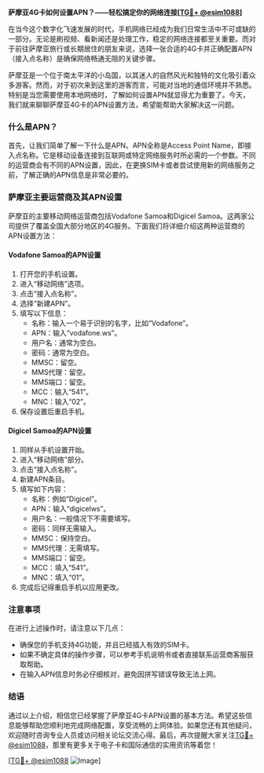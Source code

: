 **萨摩亚4G卡如何设置APN？——轻松搞定你的网络连接[[TG💪+ @esim1088](https://t.me/s/esim1088)]**

在当今这个数字化飞速发展的时代，手机网络已经成为我们日常生活中不可或缺的一部分。无论是刷视频、看新闻还是处理工作，稳定的网络连接都至关重要。而对于前往萨摩亚旅行或长期居住的朋友来说，选择一张合适的4G卡并正确配置APN（接入点名称）是确保网络畅通无阻的关键步骤。

萨摩亚是一个位于南太平洋的小岛国，以其迷人的自然风光和独特的文化吸引着众多游客。然而，对于初次来到这里的游客而言，可能对当地的通信环境并不熟悉。特别是当您需要使用本地网络时，了解如何设置APN就显得尤为重要了。今天，我们就来聊聊萨摩亚4G卡的APN设置方法，希望能帮助大家解决这一问题。

### 什么是APN？

首先，让我们简单了解一下什么是APN。APN全称是Access Point Name，即接入点名称。它是移动设备连接到互联网或特定网络服务时所必需的一个参数。不同的运营商会有不同的APN设置，因此，在更换SIM卡或者尝试使用新的网络服务之前，了解正确的APN信息是非常必要的。

### 萨摩亚主要运营商及其APN设置

萨摩亚的主要移动网络运营商包括Vodafone Samoa和Digicel Samoa。这两家公司提供了覆盖全国大部分地区的4G服务。下面我们将详细介绍这两种运营商的APN设置方法：

#### Vodafone Samoa的APN设置

1. 打开您的手机设置。
2. 进入“移动网络”选项。
3. 点击“接入点名称”。
4. 选择“新建APN”。
5. 填写以下信息：
   - 名称：输入一个易于识别的名字，比如“Vodafone”。
   - APN：输入“vodafone.ws”。
   - 用户名：通常为空白。
   - 密码：通常为空白。
   - MMSC：留空。
   - MMS代理：留空。
   - MMS端口：留空。
   - MCC：输入“541”。
   - MNC：输入“02”。
6. 保存设置后重启手机。

#### Digicel Samoa的APN设置

1. 同样从手机设置开始。
2. 进入“移动网络”部分。
3. 点击“接入点名称”。
4. 新建APN条目。
5. 填写如下内容：
   - 名称：例如“Digicel”。
   - APN：输入“digicelws”。
   - 用户名：一般情况下不需要填写。
   - 密码：同样无需输入。
   - MMSC：保持空白。
   - MMS代理：无需填写。
   - MMS端口：留空。
   - MCC：填入“541”。
   - MNC：填入“01”。
6. 完成后记得重启手机以应用更改。

### 注意事项

在进行上述操作时，请注意以下几点：

- 确保您的手机支持4G功能，并且已经插入有效的SIM卡。
- 如果不确定具体的操作步骤，可以参考手机说明书或者直接联系运营商客服获取帮助。
- 在输入APN信息时务必仔细核对，避免因拼写错误导致无法上网。

### 结语

通过以上介绍，相信您已经掌握了萨摩亚4G卡APN设置的基本方法。希望这些信息能够帮助您顺利地完成网络配置，享受流畅的上网体验。如果您还有其他疑问，欢迎随时咨询专业人员或访问相关论坛交流心得。最后，再次提醒大家关注[TG💪+ @esim1088](https://t.me/s/esim1088)，那里有更多关于电子卡和国际通信的实用资讯等着您！

[[TG💪+ @esim1088](https://t.me/s/esim1088) ![Image](https://i.postimg.cc/4NQfJmqS/Snipaste-2025-05-13-00-14-12.png)]